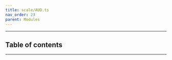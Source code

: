 ```yaml
---
title: scale/AUD.ts
nav_order: 23
parent: Modules
---
```


---

<h2 class="text-delta">Table of contents</h2>

---
